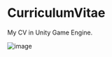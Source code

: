 # CurriculumVitae
 My CV in Unity Game Engine.
 
 ![image](https://user-images.githubusercontent.com/26636053/157515232-61707a2c-253e-402a-b718-113ba1eff926.png)
